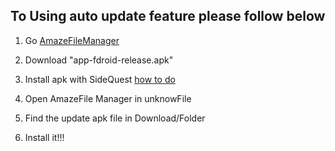 ## To Using auto update feature please follow below

1. Go [AmazeFileManager](https://github.com/TeamAmaze/AmazeFileManager/releases/latest)

2. Download "app-fdroid-release.apk"

3. Install apk with SideQuest [how to do](https://www.youtube.com/watch?v=zzizceAOW-w&ab_channel=SailVR)

4. Open AmazeFile Manager in unknowFile

5. Find the update apk file in Download/Folder

6. Install it!!!
